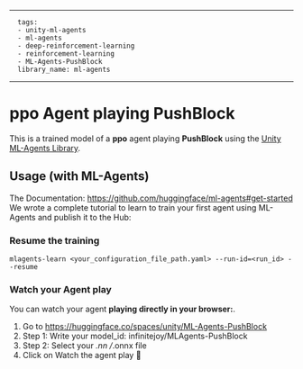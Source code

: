 
---
      tags:
      - unity-ml-agents
      - ml-agents
      - deep-reinforcement-learning
      - reinforcement-learning
      - ML-Agents-PushBlock
      library_name: ml-agents
---
    
  # **ppo** Agent playing **PushBlock**
  This is a trained model of a **ppo** agent playing **PushBlock** using the [Unity ML-Agents Library](https://github.com/Unity-Technologies/ml-agents).
  
  ## Usage (with ML-Agents)
  The Documentation: https://github.com/huggingface/ml-agents#get-started
  We wrote a complete tutorial to learn to train your first agent using ML-Agents and publish it to the Hub:


  ### Resume the training
  ```
  mlagents-learn <your_configuration_file_path.yaml> --run-id=<run_id> --resume
  ```
  ### Watch your Agent play
  You can watch your agent **playing directly in your browser:**.
  
  1. Go to https://huggingface.co/spaces/unity/ML-Agents-PushBlock
  2. Step 1: Write your model_id: infinitejoy/MLAgents-PushBlock
  3. Step 2: Select your *.nn /*.onnx file
  4. Click on Watch the agent play 👀
  